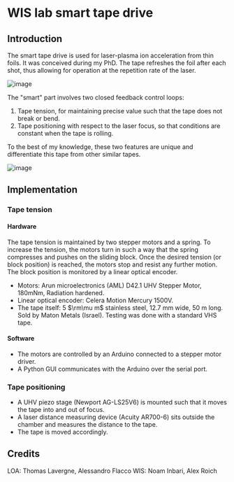 # WIS lab smart tape drive
## Introduction
The smart tape drive is used for laser-plasma ion acceleration from thin foils. It was conceived during my PhD.
The tape refreshes the foil after each shot, thus allowing for operation at the repetition rate of the laser.

![image](https://user-images.githubusercontent.com/77229620/190892208-cdf41c67-2c24-4098-807b-cfe0f13edb1f.png)


The "smart" part involves two closed feedback control loops:
1. Tape tension, for maintaining precise value such that the tape does not break or bend.
2. Tape positioning with respect to the laser focus, so that conditions are constant when the tape is rolling.

To the best of my knowledge, these two features are unique and differentiate this tape from other similar tapes.

![image](https://user-images.githubusercontent.com/77229620/190892389-40d65123-9292-4f73-841d-5dab0cf151e5.png)

## Implementation
### Tape tension
#### Hardware
The tape tension is maintained by two stepper motors and a spring. To increase the tension, the motors turn in such a way that the spring compresses and pushes on the sliding block. Once the desired tension (or block position) is reached, the motors stop and resist any further motion. The block position is monitored by a linear optical encoder.

- Motors: Arun microelectronics (AML) D42.1 UHV Stepper Motor, 180mNm, Radiation hardened.
- Linear optical encoder: Celera Motion Mercury 1500V.
- The tape itself: 5 $\rm\mu m$ stainless steel, 12.7 mm wide, 50 m long. Sold by Maton Metals (Israel). Testing was done with a standard VHS tape.

#### Software
- The motors are controlled by an Arduino connected to a stepper motor driver.
- A Python GUI communicates with the Arduino over the serial port.

### Tape positioning
- A UHV piezo stage (Newport AG-LS25V6) is mounted such that it moves the tape into and out of focus.
- A laser distance measuring device (Acuity AR700-6) sits outside the chamber and measures the distance to the tape.
- The tape is moved accordingly.

## Credits
LOA: Thomas Lavergne, Alessandro Flacco
WIS: Noam Inbari, Alex Roich
